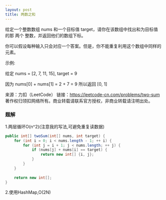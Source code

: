 ```yaml
---
layout: post
title: 两数之和
---
```

给定一个整数数组 nums 和一个目标值 target，请你在该数组中找出和为目标值的那 两个 整数，并返回他们的数组下标。

你可以假设每种输入只会对应一个答案。但是，你不能重复利用这个数组中同样的元素。

示例:

给定 nums = [2, 7, 11, 15], target = 9

因为 nums[0] + nums[1] = 2 + 7 = 9
所以返回 [0, 1]

来源：力扣（LeetCode）
链接：https://leetcode-cn.com/problems/two-sum
著作权归领扣网络所有。商业转载请联系官方授权，非商业转载请注明出处。

### 题解
1.两层循环O(n^2)(注意我的写法,可避免重复读数据)  
```java
public int[] twoSum(int[] nums, int target) {
    for (int i = 0; i < nums.length - 1; ++ i) {
        for (int j = i + 1; j < nums.length; ++ j) {
            if (nums[j] + nums[i] == target) {
                return new int[] {i, j};
            }
        }
    }
    
    return new int[];
}
```
2.使用HashMap,O(2N)